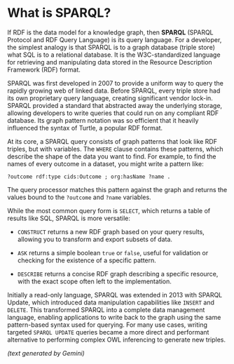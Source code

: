 # What is SPARQL?

If RDF is the data model for a knowledge graph, then __SPARQL__ (SPARQL Protocol and RDF Query Language) is its query language. For a developer, the simplest analogy is that SPARQL is to a graph database (triple store) what SQL is to a relational database. It is the W3C-standardized language for retrieving and manipulating data stored in the Resource Description Framework (RDF) format.

SPARQL was first developed in 2007 to provide a uniform way to query the rapidly growing web of linked data. Before SPARQL, every triple store had its own proprietary query language, creating significant vendor lock-in. SPARQL provided a standard that abstracted away the underlying storage, allowing developers to write queries that could run on any compliant RDF database. Its graph pattern notation was so efficient that it heavily influenced the syntax of Turtle, a popular RDF format.

At its core, a SPARQL query consists of graph patterns that look like RDF triples, but with variables. The `WHERE` clause contains these patterns, which describe the shape of the data you want to find. For example, to find the names of every outcome in a dataset, you might write a pattern like: 

`?outcome rdf:type cids:Outcome ; org:hasName ?name .` 

The query processor matches this pattern against the graph and returns the values bound to the `?outcome` and `?name` variables.

While the most common query form is `SELECT`, which returns a table of results like SQL, SPARQL is more versatile:

* `CONSTRUCT` returns a new RDF graph based on your query results, allowing you to transform and export subsets of data.

* `ASK` returns a simple boolean `true` or `false`, useful for validation or checking for the existence of a specific pattern.

* `DESCRIBE` returns a concise RDF graph describing a specific resource, with the exact scope often left to the implementation.

Initially a read-only language, SPARQL was extended in 2013 with SPARQL Update, which introduced data manipulation capabilities like `INSERT` and `DELETE`. This transformed SPARQL into a complete data management language, enabling applications to write back to the graph using the same pattern-based syntax used for querying. For many use cases, writing targeted `SPARQL UPDATE` queries became a more direct and performant alternative to performing complex OWL inferencing to generate new triples.

*(text generated by Gemini)*